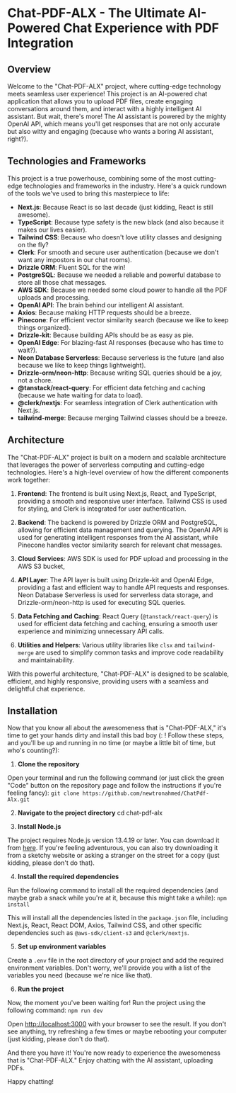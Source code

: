 # Chat-PDF-ALX - The Ultimate AI-Powered Chat Experience with PDF Integration

## Overview

Welcome to the "Chat-PDF-ALX" project, where cutting-edge technology meets seamless user experience! This project is an AI-powered chat application that allows you to upload PDF files, create engaging conversations around them, and interact with a highly intelligent AI assistant. But wait, there's more! The AI assistant is powered by the mighty OpenAI API, which means you'll get responses that are not only accurate but also witty and engaging (because who wants a boring AI assistant, right?).


## Technologies and Frameworks

This project is a true powerhouse, combining some of the most cutting-edge technologies and frameworks in the industry. Here's a quick rundown of the tools we've used to bring this masterpiece to life:

- **Next.js**: Because React is so last decade (just kidding, React is still awesome).
- **TypeScript**: Because type safety is the new black (and also because it makes our lives easier).
- **Tailwind CSS**: Because who doesn't love utility classes and designing on the fly?
- **Clerk**: For smooth and secure user authentication (because we don't want any impostors in our chat rooms).
- **Drizzle ORM**: Fluent SQL for the win!
- **PostgreSQL**: Because we needed a reliable and powerful database to store all those chat messages.
- **AWS SDK**: Because we needed some cloud power to handle all the PDF uploads and processing.
- **OpenAI API**: The brain behind our intelligent AI assistant.
- **Axios**: Because making HTTP requests should be a breeze.
- **Pinecone**: For efficient vector similarity search (because we like to keep things organized).
- **Drizzle-kit**: Because building APIs should be as easy as pie.
- **OpenAI Edge**: For blazing-fast AI responses (because who has time to wait?).
- **Neon Database Serverless**: Because serverless is the future (and also because we like to keep things lightweight).
- **Drizzle-orm/neon-http**: Because writing SQL queries should be a joy, not a chore.
- **@tanstack/react-query**: For efficient data fetching and caching (because we hate waiting for data to load).
- **@clerk/nextjs**: For seamless integration of Clerk authentication with Next.js.
- **tailwind-merge**: Because merging Tailwind classes should be a breeze.


## Architecture

The "Chat-PDF-ALX" project is built on a modern and scalable architecture that leverages the power of serverless computing and cutting-edge technologies. Here's a high-level overview of how the different components work together:

1. **Frontend**: The frontend is built using Next.js, React, and TypeScript, providing a smooth and responsive user interface. Tailwind CSS is used for styling, and Clerk is integrated for user authentication.

2. **Backend**: The backend is powered by Drizzle ORM and PostgreSQL, allowing for efficient data management and querying. The OpenAI API is used for generating intelligent responses from the AI assistant, while Pinecone handles vector similarity search for relevant chat messages.

3. **Cloud Services**: AWS SDK is used for PDF upload and processing in the AWS S3 bucket, 

4. **API Layer**: The API layer is built using Drizzle-kit and OpenAI Edge, providing a fast and efficient way to handle API requests and responses. Neon Database Serverless is used for serverless data storage, and Drizzle-orm/neon-http is used for executing SQL queries.

5. **Data Fetching and Caching**: React Query (`@tanstack/react-query`) is used for efficient data fetching and caching, ensuring a smooth user experience and minimizing unnecessary API calls.

6. **Utilities and Helpers**: Various utility libraries like `clsx` and `tailwind-merge` are used to simplify common tasks and improve code readability and maintainability.

With this powerful architecture, "Chat-PDF-ALX" is designed to be scalable, efficient, and highly responsive, providing users with a seamless and delightful chat experience.

## Installation

Now that you know all about the awesomeness that is "Chat-PDF-ALX," it's time to get your hands dirty and install this bad boy (: ! Follow these steps, and you'll be up and running in no time (or maybe a little bit of time, but who's counting?):

1. **Clone the repository**

Open your terminal and run the following command (or just click the green "Code" button on the repository page and follow the instructions if you're feeling fancy):
`git clone https://github.com/newtronahmed/ChatPdf-Alx.git`

2. **Navigate to the project directory**
cd chat-pdf-alx

3. **Install Node.js**

The project requires Node.js version 13.4.19 or later. You can download it from [here](https://nodejs.org/en/download/). If you're feeling adventurous, you can also try downloading it from a sketchy website or asking a stranger on the street for a copy (just kidding, please don't do that).

4. **Install the required dependencies**

Run the following command to install all the required dependencies (and maybe grab a snack while you're at it, because this might take a while):
`npm install`

This will install all the dependencies listed in the `package.json` file, including Next.js, React, React DOM, Axios, Tailwind CSS, and other specific dependencies such as `@aws-sdk/client-s3` and `@clerk/nextjs`.

5. **Set up environment variables**

Create a `.env` file in the root directory of your project and add the required environment variables. Don't worry, we'll provide you with a list of the variables you need (because we're nice like that).

6. **Run the project**

Now, the moment you've been waiting for! Run the project using the following command:
`npm run dev`

Open [http://localhost:3000](http://localhost:3000) with your browser to see the result. If you don't see anything, try refreshing a few times or maybe rebooting your computer (just kidding, please don't do that).

And there you have it! You're now ready to experience the awesomeness that is "Chat-PDF-ALX." Enjoy chatting with the AI assistant, uploading PDFs.


Happy chatting!
